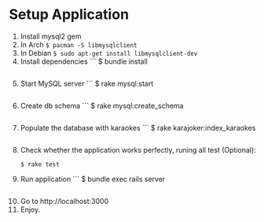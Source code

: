 # Setup Application

1. Install mysql2 gem
  1. In Arch
  	```
    $ pacman -S libmysqlclient
    ```
  2. In Debian
  	```
    $ sudo apt-get install libmysqlclient-dev
    ```
2. Install dependencies
		```
    $ bundle install
    ```
3. Start MySQL server
		```
    $ rake mysql:start
    ```
4. Create db schema
		```
    $ rake mysql:create_schema
    ```
5. Populate the database with karaokes
		```
    $ rake karajoker:index_karaokes
    ```
6. Check whether the application works perfectly, runing all test (Optional):
    ```
    $ rake test
    ```
7. Run application
		```
    $ bundle exec rails server
    ```
8. Go to http://localhost:3000
9. Enjoy.
